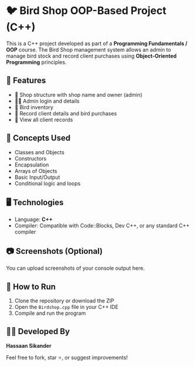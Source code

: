 # 🐦 Bird Shop OOP-Based Project (C++)

This is a C++ project developed as part of a **Programming Fundamentals / OOP** course. The Bird Shop management system allows an admin to manage bird stock and record client purchases using **Object-Oriented Programming** principles.

## 🔧 Features

- 🏪 Shop structure with shop name and owner (admin)
- 👨‍💼 Admin login and details
- 🐤 Bird inventory
- 🛒 Record client details and bird purchases
- 📄 View all client records

## 🧠 Concepts Used

- Classes and Objects
- Constructors
- Encapsulation
- Arrays of Objects
- Basic Input/Output
- Conditional logic and loops

## 🖥️ Technologies

- Language: **C++**
- Compiler: Compatible with Code::Blocks, Dev C++, or any standard C++ compiler

## 📷 Screenshots (Optional)

You can upload screenshots of your console output here.

## 🚀 How to Run

1. Clone the repository or download the ZIP
2. Open the `Birdshop.cpp` file in your C++ IDE
3. Compile and run the program

## 🙋‍♂️ Developed By

**Hassaan Sikander**

Feel free to fork, star ⭐, or suggest improvements!

